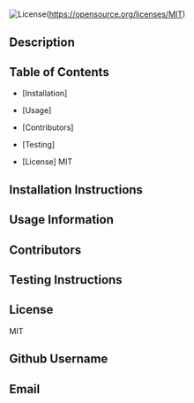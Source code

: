
# 

![License](https://img.shields.io/badge/License-MIT-red)(https://opensource.org/licenses/MIT)

## Description 



## Table of Contents

* [Installation] 

* [Usage] 

* [Contributors] 

* [Testing] 

* [License] MIT

## Installation Instructions



## Usage Information 



## Contributors 



## Testing Instructions 



## License

MIT

## Github Username



## Email


